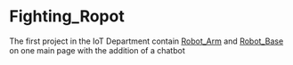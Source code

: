 # Fighting_Ropot
The first project in the IoT Department contain [Robot_Arm](https://github.com/RanaMHM/Robot_Arm) and [Robot_Base](https://github.com/RanaMHM/Robot_Base) on one main page with the addition of a chatbot
